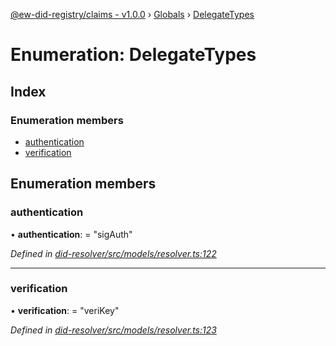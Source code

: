[@ew-did-registry/claims - v1.0.0](../README.md) › [Globals](../globals.md) › [DelegateTypes](delegatetypes.md)

# Enumeration: DelegateTypes

## Index

### Enumeration members

* [authentication](delegatetypes.md#authentication)
* [verification](delegatetypes.md#verification)

## Enumeration members

###  authentication

• **authentication**: = "sigAuth"

*Defined in [did-resolver/src/models/resolver.ts:122](https://github.com/energywebfoundation/ew-did-registry/blob/beea45f/packages/did-resolver/src/models/resolver.ts#L122)*

___

###  verification

• **verification**: = "veriKey"

*Defined in [did-resolver/src/models/resolver.ts:123](https://github.com/energywebfoundation/ew-did-registry/blob/beea45f/packages/did-resolver/src/models/resolver.ts#L123)*
